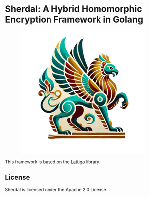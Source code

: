 # Sherdal: A Hybrid Homomorphic Encryption Framework in Golang

<p align="center">
	<img src="logo.png" height="400" width="400"/>
</p>

This framework is based on the [Lattigo](https://github.com/tuneinsight/lattigo) library.

## License

Sherdal is licensed under the Apache 2.0 License.
